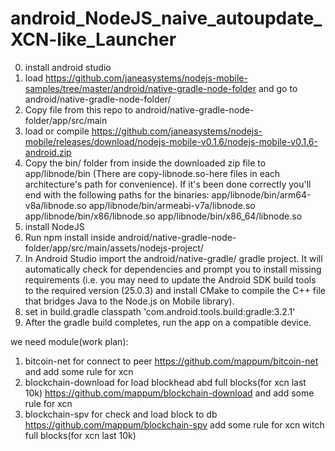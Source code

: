 # android_NodeJS_naive_autoupdate_XCN-like_Launcher
0) install android studio
1) load https://github.com/janeasystems/nodejs-mobile-samples/tree/master/android/native-gradle-node-folder and go to android/native-gradle-node-folder/
2) Copy file from this repo to android/native-gradle-node-folder/app/src/main
3) load or compile https://github.com/janeasystems/nodejs-mobile/releases/download/nodejs-mobile-v0.1.6/nodejs-mobile-v0.1.6-android.zip
4) Copy the bin/ folder from inside the downloaded zip file to app/libnode/bin (There are copy-libnode.so-here files in each architecture's path for convenience). If it's been done correctly you'll end with the following paths for the binaries:
    app/libnode/bin/arm64-v8a/libnode.so
    app/libnode/bin/armeabi-v7a/libnode.so
    app/libnode/bin/x86/libnode.so
    app/libnode/bin/x86_64/libnode.so
5) install NodeJS
6) Run npm install inside android/native-gradle-node-folder/app/src/main/assets/nodejs-project/
7) In Android Studio import the android/native-gradle/ gradle project. It will automatically check for dependencies and prompt you to install missing requirements (i.e. you may need to update the Android SDK build tools to the required version (25.0.3) and install CMake to compile the C++ file that bridges Java to the Node.js on Mobile library).
8) set in build.gradle classpath 'com.android.tools.build:gradle:3.2.1'
9) After the gradle build completes, run the app on a compatible device.

we need module(work plan):
1) bitcoin-net for connect to peer https://github.com/mappum/bitcoin-net and add some rule for xcn
2) blockchain-download  for load blockhead abd full blocks(for xcn last 10k) https://github.com/mappum/blockchain-download and add some rule for xcn
3) blockchain-spv for check and load block to db https://github.com/mappum/blockchain-spv add some rule for xcn witch full blocks(for xcn last 10k)


